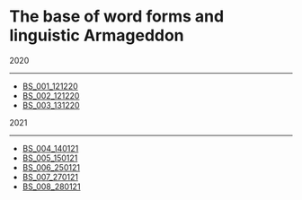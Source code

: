 # The base of word forms and linguistic Armageddon
2020

---

* [BS_001_121220](BS/BS_001_121220)
* [BS_002_121220](BS/BS_002_121220)
* [BS_003_131220](BS/BS_003_131220)

2021

---

* [BS_004_140121](BS/BS_004_140121)
* [BS_005_150121](BS/BS_005_150121)
* [BS_006_250121](BS/BS_006_250121)
* [BS_007_270121](BS/BS_007_270121)
* [BS_008_280121](BS/BS_008_280121)
